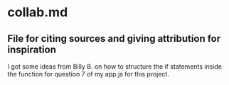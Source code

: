 # collab.md
## File for citing sources and giving attribution for inspiration

I got some ideas from Billy B. on how to structure the if statements inside the function for question 7 of my app.js for this project.